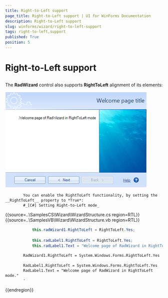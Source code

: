 ```yaml
---
title: Right-to-Left support
page_title: Right-to-Left support | UI for WinForms Documentation
description: Right-to-Left support
slug: winforms/wizard/right-to-left-support
tags: right-to-left,support
published: True
position: 5
---
```


# Right-to-Left support



## 

The __RadWizard__ control also supports __RightToLeft__ alignment of its elements:

![wizard-structure 003](images/wizard-structure003.png)
			
			You can enable the RightToLeft functionality, by setting the __RightToLeft__ property to *True*:
			#_[C#] Setting Right-to-Left mode_

	



{{source=..\SamplesCS\Wizard\WizardStructure.cs region=RTL}} 
{{source=..\SamplesVB\Wizard\WizardStructure.vb region=RTL}} 

````C#
            this.radWizard1.RightToLeft = RightToLeft.Yes;

            this.radLabel1.RightToLeft = RightToLeft.Yes;
            this.radLabel1.Text = "Welcome page of RadWizard in RightToLeft mode.";
````
````VB.NET
        RadWizard1.RightToLeft = System.Windows.Forms.RightToLeft.Yes

        RadLabel1.RightToLeft = System.Windows.Forms.RightToLeft.Yes
        RadLabel1.Text = "Welcome page of RadWizard in RightToLeft mode."
        '
````

{{endregion}} 



